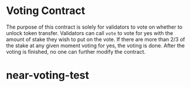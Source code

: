 # Voting Contract

The purpose of this contract is solely for validators to vote on whether to unlock
token transfer. Validators can call `vote` to vote for yes with the amount of stake they wish
to put on the vote. If there are more than 2/3 of the stake at any given moment voting for yes, the voting is done.
After the voting is finished, no one can further modify the contract.
# near-voting-test
